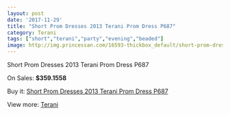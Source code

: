 ```yaml
---
layout: post
date: '2017-11-29'
title: "Short Prom Dresses 2013 Terani Prom Dress P687"
category: Terani
tags: ["short","terani","party","evening","beaded"]
image: http://img.princessan.com/16593-thickbox_default/short-prom-dresses-2013-terani-prom-dress-p687.jpg
---
```

Short Prom Dresses 2013 Terani Prom Dress P687

On Sales: **$359.1558**
<a href="https://www.princessan.com/en/terani/7835-short-prom-dresses-2013-terani-prom-dress-p687.html"><amp-img layout="responsive" width="600" height="600" src="//img.princessan.com/16593-thickbox_default/short-prom-dresses-2013-terani-prom-dress-p687.jpg" alt="Short Prom Dresses 2013 Terani Prom Dress P687 0" /></a>
<a href="https://www.princessan.com/en/terani/7835-short-prom-dresses-2013-terani-prom-dress-p687.html"><amp-img layout="responsive" width="600" height="600" src="//img.princessan.com/16594-thickbox_default/short-prom-dresses-2013-terani-prom-dress-p687.jpg" alt="Short Prom Dresses 2013 Terani Prom Dress P687 1" /></a>

Buy it: [Short Prom Dresses 2013 Terani Prom Dress P687](https://www.princessan.com/en/terani/7835-short-prom-dresses-2013-terani-prom-dress-p687.html "Short Prom Dresses 2013 Terani Prom Dress P687")

View more: [Terani](https://www.princessan.com/en/64-terani "Terani")